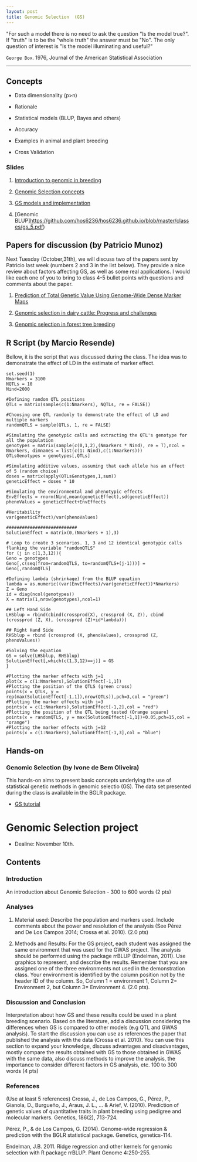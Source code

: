 ```yaml
---
layout: post
title: Genomic Selection  (GS)
---
```


 "For such a model there is no need to ask the question "Is the model true?". If "truth" is to be the "whole truth" the answer must be "No". The only question of interest is "Is the model illuminating and useful?"

`George Box`. 1976,  Journal of the American Statistical Association

-------------------------------------------


## Concepts

- Data dimensionality (p>n)

- Rationale

- Statistical models (BLUP, Bayes and others)

- Accuracy

- Examples in animal and plant breeding

- Cross Validation


### Slides

1. [Introduction to genomic in breeding](https://github.com/hos6236/hos6236.github.io/blob/master/classes/gs_1.pdf)

2. [Genomic Selection concepts](https://github.com/hos6236/hos6236.github.io/blob/master/classes/gs_2.pdf)

3. [GS models and implementation](https://github.com/hos6236/hos6236.github.io/blob/master/classes/gs_3.pdf)

4. [Genomic BLUP]https://github.com/hos6236/hos6236.github.io/blob/master/classes/gs_5.pdf)

## Papers for discussion (by Patricio Munoz)

Next Tuesday (October,31th), we will discuss two of the papers sent by Patricio last week (numbers 2 and 3 in the list below). They provide a nice review about factors affecting GS, as well as some real applications. I would like each one of you to bring to class 4-5 bullet points with questions and comments about the paper. 

1. [Prediction of Total Genetic Value Using Genome-Wide Dense Marker Maps](http://www.genetics.org/content/157/4/1819.long)

2. [Genomic selection in dairy cattle: Progress and challenges](http://www.sciencedirect.com/science/article/pii/S0022030209703479?via=ihub) 

3. [Genomic selection in forest tree breeding](https://link.springer.com/article/10.1007/s11295-010-0328-4)

## R Script (by Marcio Resende)

Bellow, it is the script that was discussed during the class. The idea was to demonstrate the effect of LD in the estimate of marker effect.

```
set.seed(1)
Nmarkers = 3100
NQTLs = 10
Nind=2000

#Defining random QTL positions
QTLs = matrix(sample(c(1:Nmarkers), NQTLs, re = FALSE))

#Choosing one QTL randomly to demonstrate the effect of LD and multiple markers
randomQTLS = sample(QTLs, 1, re = FALSE)

#Simulating the genotypic calls and extracting the QTL's genotype for all the population
genotypes = matrix(sample(c(0,1,2),(Nmarkers * Nind), re = T),ncol = Nmarkers, dimnames = list(c(1: Nind),c(1:Nmarkers)))
QTLsGenotypes = genotypes[,QTLs]

#Simulating additive values, assuming that each allele has an effect of 5 (random choice)
doses = matrix(apply(QTLsGenotypes,1,sum))
geneticEffect = doses * 10

#Simulating the environmental and phenotypic effects
EnvEffects = rnorm(Nind,mean(geneticEffect),sd(geneticEffect))
phenoValues = geneticEffect+EnvEffects

#Heritability
var(geneticEffect)/var(phenoValues)

###########################
SolutionEffect = matrix(0,(Nmarkers + 1),3)

# Loop to create 3 scenarios. 1, 3 and 12 identical genotypic calls flanking the variable "randomQTLS"
for (j in c(1,3,12)){
Geno = genotypes
Geno[,c(seq(from=randomQTLS, to=randomQTLS+(j-1)))] = Geno[,randomQTLS]

#Defining lambda (shrinkage) from the BLUP equation
lambda = as.numeric((var(EnvEffects)/var(geneticEffect))*Nmarkers)
Z = Geno
id = diag(ncol(genotypes))
X = matrix(1,nrow(genotypes),ncol=1)

## Left Hand Side
LHSblup = rbind(cbind(crossprod(X), crossprod (X, Z)), cbind (crossprod (Z, X), (crossprod (Z)+id*lambda)))

## Right Hand Side
RHSblup = rbind (crossprod (X, phenoValues), crossprod (Z, phenoValues))

#Solving the equation
GS = solve(LHSblup, RHSblup)
SolutionEffect[,which(c(1,3,12)==j)] = GS
}

#Plotting the marker effects with j=1
plot(x = c(1:Nmarkers),SolutionEffect[-1,1])
#Plotting the position of the QTLS (green cross)
points(x = QTLs, y = rep(max(SolutionEffect[-1,1]),nrow(QTLs)),pch=3,col = "green")
#Plotting the marker effects with j=3
points(x = c(1:Nmarkers),SolutionEffect[-1,2],col = "red")
#Plotting the position of the QTL being tested (Orange square)
points(x = randomQTLS, y = max(SolutionEffect[-1,1])+0.05,pch=15,col = "orange")
#Plotting the marker effects with j=12
points(x = c(1:Nmarkers),SolutionEffect[-1,3],col = "blue")

```

## Hands-on

### Genomic Selection (by Ivone de Bem Oliveira)

This hands-on aims to present basic concepts underlying the use of statistical genetic methods in genomic selectio (GS). The data set presented during the class is available in the BGLR package.

- [GS tutorial](https://github.com/hos6236/hos6236.github.io/blob/master/classes/gs_4.pdf)

# Genomic Selection project

- Dealine: November 10th.

## Contents

### Introduction

An introduction about Genomic Selection - 300 to 600 words (2 pts)

### Analyses
1. Material used: Describe the population and markers used.  Include comments about the power and resolution of the analysis (See Pérez and De Los Campos 2014; Crossa et al. 2010). (2.0 pts)

2. Methods and Results: For the GS project, each student was assigned the same environment that was used for the GWAS project. The analysis should be performed using the package rrBLUP (Endelman, 2011). Use graphics to represent, and describe the results. Remember that you are assigned one of the three environments not used in the demonstration class. Your environment is identified by the column position not by the header ID of the column. So, Column 1 = environment 1, Column 2= Environment 2, but Column 3= Environment 4. (2.0 pts).

### Discussion and Conclusion 
Interpretation about how GS and these results could be used in a plant breeding scenario. Based on the literature, add a discussion considering the differences when GS is compared to other models (e.g QTL and GWAS analysis). To start the discussion you can use as references the paper that published the analysis with the data (Crossa et al. 2010). You can use this section to expand your knowledge, discuss advantages and disadvantages, mostly compare the results obtained with GS to those obtained in GWAS with the same data, also discuss methods to improve the analysis, the importance to consider different factors in GS analysis, etc. 100 to 300 words (4 pts)

### References
(Use at least 5 references)
Crossa, J., de Los Campos, G., Pérez, P., Gianola, D., Burgueño, J., Araus, J. L., ... & Arief, V. (2010). Prediction of genetic values of quantitative traits in plant breeding using pedigree and molecular markers. Genetics, 186(2), 713-724.

Pérez, P., & de Los Campos, G. (2014). Genome-wide regression & prediction with the BGLR statistical package. Genetics, genetics-114.

Endelman, J.B. 2011. Ridge regression and other kernels for genomic selection with R package rrBLUP. Plant Genome 4:250-255.

